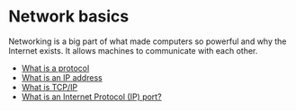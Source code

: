 # Network basics
Networking is a big part of what made computers so powerful and why the Internet exists. It allows machines to communicate with each other.

* [What is a protocol](https://www.techtarget.com/searchnetworking/definition/protocol)
* [What is an IP address](https://computer.howstuffworks.com/internet/basics/what-is-an-ip-address.htm)
* [What is TCP/IP](https://www.techtarget.com/searchnetworking/definition/TCP-IP)
* [What is an Internet Protocol (IP) port?](https://www.lifewire.com/port-numbers-on-computer-networks-817939)
